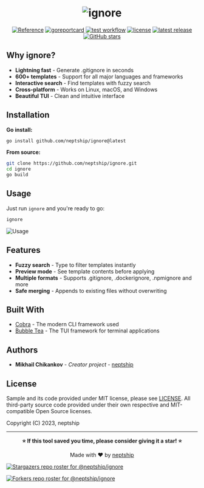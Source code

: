 <h1 align="center">
  <img alt="ignore" src="https://github.com/neptship/ignore/blob/main/assets/ignoregithub.jpg">
</h1>

<p align="center">
  <a href="https://pkg.go.dev/github.com/neptship/ignore">
    <img alt="Reference" src="https://pkg.go.dev/badge/github.com/neptship/ignore.svg"
  /></a>
  <a href="https://goreportcard.com/report/github.com/neptship/ignore">
    <img alt="goreportcard" src="https://goreportcard.com/badge/github.com/neptship/ignore"
  /></a>
  <a href="https://github.com/neptship/ignore/actions/workflows/test.yml">
    <img alt="test workflow" src="https://github.com/neptship/ignore/actions/workflows/test.yml/badge.svg"
  /></a>
  <a href="https://github.com/neptship/ignore/blob/main/LICENSE">
    <img alt="license" src="https://img.shields.io/github/license/neptship/ignore"
  /></a>
  <a href="https://github.com/neptship/ignore/releases">
    <img alt="latest release" src="https://img.shields.io/github/release/neptship/ignore.svg"
  /></a>
  <a href="https://github.com/neptship/ignore/stargazers">
    <img alt="GitHub stars" src="https://img.shields.io/github/stars/neptship/ignore?style=social"
  /></a>
</p>

## Why ignore?

- **Lightning fast** - Generate .gitignore in seconds
- **600+ templates** - Support for all major languages and frameworks
- **Interactive search** - Find templates with fuzzy search
- **Cross-platform** - Works on Linux, macOS, and Windows
- **Beautiful TUI** - Clean and intuitive interface

<h2>Installation</h2>

**Go install:**
```bash
go install github.com/neptship/ignore@latest
```

**From source:**
```bash
git clone https://github.com/neptship/ignore.git
cd ignore
go build
```

<h2>Usage</h2>

Just run `ignore` and you're ready to go:

```bash
ignore
```

![Usage](https://github.com/neptship/ignore/blob/main/assets/ignore.gif?raw=true)

## Features

- **Fuzzy search** - Type to filter templates instantly
- **Preview mode** - See template contents before applying
- **Multiple formats** - Supports .gitignore, .dockerignore, .npmignore and more
- **Safe merging** - Appends to existing files without overwriting

<h2> Built With </h2>

* [Cobra](https://cobra.dev/) - The modern CLI framework used
* [Bubble Tea](https://github.com/charmbracelet/bubbletea) - The TUI framework for terminal applications

<h2> Authors </h2>

* **Mikhail Chikankov** - *Creator project* - [neptship](https://github.com/neptship)


<h2>License</h2>

Sample and its code provided under MIT license, please see [LICENSE](/LICENSE). All third-party source code provided
under their own respective and MIT-compatible Open Source licenses.

Copyright (C) 2023, neptship


---

<div align="center">

**⭐ If this tool saved you time, please consider giving it a star! ⭐**

Made with ❤️ by [neptship](https://github.com/neptship)

</div>

[![Stargazers repo roster for @neptship/ignore](https://reporoster.com/stars/neptship/ignore)](https://github.com/neptship/ignore/stargazers)

[![Forkers repo roster for @neptship/ignore](https://reporoster.com/forks/neptship/ignore)](https://github.com/neptship/ignore/network/members)